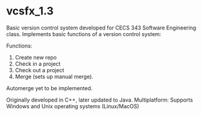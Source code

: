 # vcsfx_1.3
Basic version control system developed for CECS 343 Software Engineering class. Implements basic functions of a version control system: 

Functions:
1) Create new repo
2) Check in a project
3) Check out a project
4) Merge (sets up manual merge).

Automerge yet to be implemented.

Originally developed in C++, later updated to Java.
Multiplatform: Supports Windows and Unix operating systems (Linux/MacOS)

